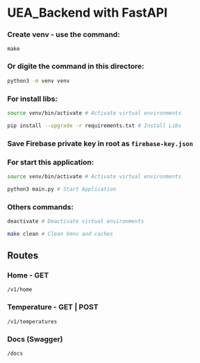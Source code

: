 # UEA_Backend with FastAPI

### Create venv - use the command:
```shell
make
```

### Or digite the command in this directore:
```bash
python3 -m venv venv
```

### For install libs:
```bash
source venv/bin/activate # Activate virtual environments 

pip install --upgrade -r requirements.txt # Install Libs
```

### Save Firebase private key in root as `firebase-key.json`

### For start this application:
```bash
source venv/bin/activate # Activate virtual environments 

python3 main.py # Start Application
```

### Others commands:
```bash
deactivate # Deactivate virtual environments

make clean # Clean Venv and caches
```


## Routes

### Home - GET
`/v1/home`

### Temperature - GET | POST
`/v1/temperatures`

### Docs (Swagger)
`/docs`